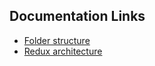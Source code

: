 ## Documentation Links

- [Folder structure](./folder_structure.md)
- [Redux architecture](./Redux-architecture-Counter.md)